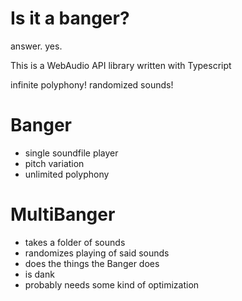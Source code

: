 # Is it a banger?

answer. yes.

This is a WebAudio API library written with Typescript

infinite polyphony!
randomized sounds!

# Banger

- single soundfile player
- pitch variation
- unlimited polyphony

# MultiBanger

- takes a folder of sounds
- randomizes playing of said sounds
- does the things the Banger does
- is dank
- probably needs some kind of optimization
